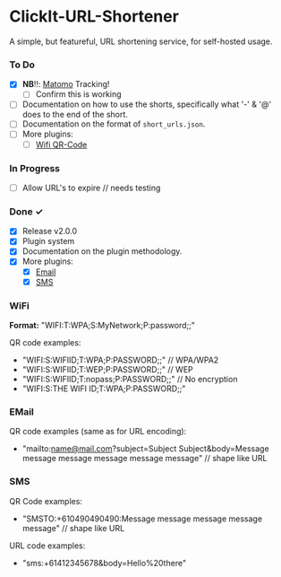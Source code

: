 # ClickIt-URL-Shortener

A simple, but featureful, URL shortening service, for self-hosted usage.

### To Do

- [x] **NB**:bangbang:: [Matomo](#matomo) Tracking!
  - [ ] Confirm this is working
- [ ] Documentation on how to use the shorts, specifically what '-' & '@' does to the end of the short.
- [ ] Documentation on the format of `short_urls.json`.
- [ ] More plugins:
  - [ ] [Wifi QR-Code](#wifi)

### In Progress

- [ ] Allow URL's to expire // needs testing

### Done &#x2713;

- [x] Release v2.0.0
- [x] Plugin system
- [x] Documentation on the plugin methodology.
- [x] More plugins:
  - [x] [Email](#email)
  - [x] [SMS](#sms)

### WiFi

**Format:** "WIFI:T:WPA;S:MyNetwork;P:password;;"

QR code examples:
- "WIFI:S:WIFIID;T:WPA;P:PASSWORD;;"  // WPA/WPA2
- "WIFI:S:WIFIID;T:WEP;P:PASSWORD;;"  // WEP
- "WIFI:S:WIFIID;T:nopass;P:PASSWORD;;"  // No encryption
- "WIFI:S:THE WIFI ID;T:WPA;P:PASSWORD;;"

### EMail

QR code examples (same as for URL encoding):
- "mailto:name@mail.com?subject=Subject Subject&body=Message message message message message message"  // shape like URL

### SMS

QR Code examples:
- "SMSTO:+610490490490:Message message message message message"  // shape like URL

URL code examples:
- "sms:+61412345678&body=Hello%20there"
